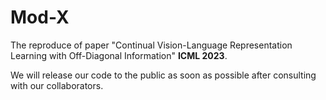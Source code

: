 # Mod-X
The reproduce of paper "Continual Vision-Language Representation Learning with Off-Diagonal Information" **ICML 2023**.

We will release our code to the public as soon as possible after consulting with our collaborators.

